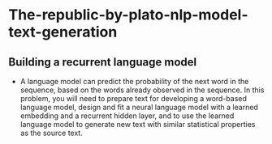 # The-republic-by-plato-nlp-model-text-generation
 
## Building a recurrent language model
 - A language model can predict the probability of the next word in the sequence, based on the words already observed in the sequence. In this problem, you will need to prepare text for developing a word-based language model, design and fit a neural language model with a learned embedding and a recurrent hidden layer, and to use the learned language model to generate new text with similar statistical properties as the source text.
  
